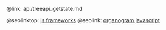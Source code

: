@link: api/treeapi_getstate.md

@seolinktop: [js frameworks](https://webix.com)
@seolink: [organogram javascript](https://webix.com/widget/organogram/)